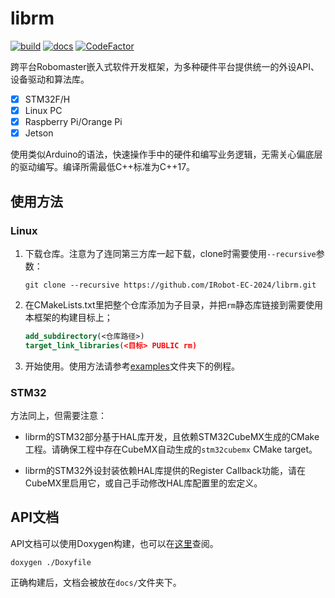 # librm

[![build](https://github.com/IRobot-EC-2024/irobotEC/actions/workflows/build.yml/badge.svg)](https://github.com/IRobot-EC-2024/irobotEC/actions/workflows/build.yml)
[![docs](https://github.com/IRobot-EC-2024/irobotEC/actions/workflows/doxygen-gh-pages.yml/badge.svg)](https://github.com/IRobot-EC-2024/irobotEC/actions/workflows/doxygen-gh-pages.yml)
[![CodeFactor](https://www.codefactor.io/repository/github/irobot-ec-2024/irobotec/badge/develop)](https://www.codefactor.io/repository/github/irobot-ec-2024/irobotec/overview/develop)

跨平台Robomaster嵌入式软件开发框架，为多种硬件平台提供统一的外设API、设备驱动和算法库。

- [x] STM32F/H
- [x] Linux PC
- [x] Raspberry Pi/Orange Pi
- [x] Jetson

使用类似Arduino的语法，快速操作手中的硬件和编写业务逻辑，无需关心偏底层的驱动编写。编译所需最低C++标准为C++17。

## 使用方法

### Linux

1. 下载仓库。注意为了连同第三方库一起下载，clone时需要使用`--recursive`参数：

    ```shell
    git clone --recursive https://github.com/IRobot-EC-2024/librm.git
    ```

2. 在CMakeLists.txt里把整个仓库添加为子目录，并把`rm`静态库链接到需要使用本框架的构建目标上；

    ```cmake
    add_subdirectory(<仓库路径>)
    target_link_libraries(<目标> PUBLIC rm)
    ```
3. 开始使用。使用方法请参考[examples](examples/)文件夹下的例程。

### STM32

方法同上，但需要注意：

- librm的STM32部分基于HAL库开发，且依赖STM32CubeMX生成的CMake工程。请确保工程中存在CubeMX自动生成的`stm32cubemx` CMake
target。

- librm的STM32外设封装依赖HAL库提供的Register Callback功能，请在CubeMX里启用它，或自己手动修改HAL库配置里的宏定义。

## API文档

API文档可以使用Doxygen构建，也可以在[这里](https://irobot-ec-2024.github.io/irobotEC/)查阅。

```shell
doxygen ./Doxyfile
```

正确构建后，文档会被放在`docs/`文件夹下。